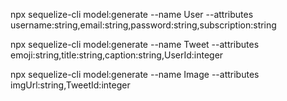 npx sequelize-cli model:generate --name User --attributes username:string,email:string,password:string,subscription:string

npx sequelize-cli model:generate --name Tweet --attributes emoji:string,title:string,caption:string,UserId:integer

npx sequelize-cli model:generate --name Image --attributes imgUrl:string,TweetId:integer